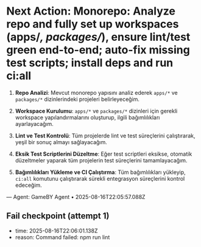# Next Action: Monorepo: Analyze repo and fully set up workspaces (apps/*, packages/*), ensure lint/test green end-to-end; auto-fix missing test scripts; install deps and run ci:all

1. **Repo Analizi**: Mevcut monorepo yapısını analiz ederek `apps/*` ve `packages/*` dizinlerindeki projeleri belirleyeceğim.

2. **Workspace Kurulumu**: `apps/*` ve `packages/*` dizinleri için gerekli workspace yapılandırmalarını oluşturup, ilgili bağımlılıkları ayarlayacağım.

3. **Lint ve Test Kontrolü**: Tüm projelerde lint ve test süreçlerini çalıştırarak, yeşil bir sonuç almayı sağlayacağım.

4. **Eksik Test Scriptlerini Düzeltme**: Eğer test scriptleri eksikse, otomatik düzeltmeler yaparak tüm projelerin test süreçlerini tamamlayacağım.

5. **Bağımlılıkları Yükleme ve CI Çalıştırma**: Tüm bağımlılıkları yükleyip, `ci:all` komutunu çalıştırarak sürekli entegrasyon süreçlerini kontrol edeceğim.

— Agent: GameBY Agent • 2025-08-16T22:05:57.088Z


## Fail checkpoint (attempt 1)
- time: 2025-08-16T22:06:01.138Z
- reason: Command failed: npm run lint
